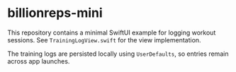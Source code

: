 # billionreps-mini

This repository contains a minimal SwiftUI example for logging workout sessions. See `TrainingLogView.swift` for the view implementation.

The training logs are persisted locally using `UserDefaults`, so entries remain across app launches.
